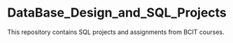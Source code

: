 # DataBase_Design_and_SQL_Projects

This repository contains SQL projects and assignments from BCIT courses.
